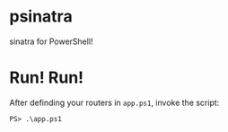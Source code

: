 # psinatra
sinatra for PowerShell!

# Run! Run!
After definding your routers in `app.ps1`, invoke the script:

```
PS> .\app.ps1
```
